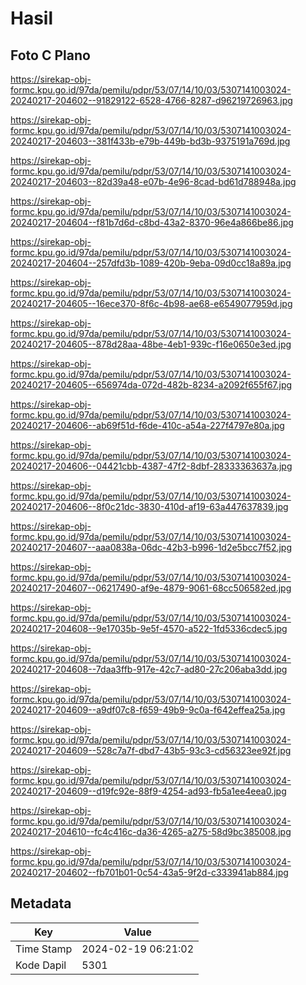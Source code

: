 # Hasil

## Foto C Plano

https://sirekap-obj-formc.kpu.go.id/97da/pemilu/pdpr/53/07/14/10/03/5307141003024-20240217-204602--91829122-6528-4766-8287-d96219726963.jpg

https://sirekap-obj-formc.kpu.go.id/97da/pemilu/pdpr/53/07/14/10/03/5307141003024-20240217-204603--381f433b-e79b-449b-bd3b-9375191a769d.jpg

https://sirekap-obj-formc.kpu.go.id/97da/pemilu/pdpr/53/07/14/10/03/5307141003024-20240217-204603--82d39a48-e07b-4e96-8cad-bd61d788948a.jpg

https://sirekap-obj-formc.kpu.go.id/97da/pemilu/pdpr/53/07/14/10/03/5307141003024-20240217-204604--f81b7d6d-c8bd-43a2-8370-96e4a866be86.jpg

https://sirekap-obj-formc.kpu.go.id/97da/pemilu/pdpr/53/07/14/10/03/5307141003024-20240217-204604--257dfd3b-1089-420b-9eba-09d0cc18a89a.jpg

https://sirekap-obj-formc.kpu.go.id/97da/pemilu/pdpr/53/07/14/10/03/5307141003024-20240217-204605--16ece370-8f6c-4b98-ae68-e6549077959d.jpg

https://sirekap-obj-formc.kpu.go.id/97da/pemilu/pdpr/53/07/14/10/03/5307141003024-20240217-204605--878d28aa-48be-4eb1-939c-f16e0650e3ed.jpg

https://sirekap-obj-formc.kpu.go.id/97da/pemilu/pdpr/53/07/14/10/03/5307141003024-20240217-204605--656974da-072d-482b-8234-a2092f655f67.jpg

https://sirekap-obj-formc.kpu.go.id/97da/pemilu/pdpr/53/07/14/10/03/5307141003024-20240217-204606--ab69f51d-f6de-410c-a54a-227f4797e80a.jpg

https://sirekap-obj-formc.kpu.go.id/97da/pemilu/pdpr/53/07/14/10/03/5307141003024-20240217-204606--04421cbb-4387-47f2-8dbf-28333363637a.jpg

https://sirekap-obj-formc.kpu.go.id/97da/pemilu/pdpr/53/07/14/10/03/5307141003024-20240217-204606--8f0c21dc-3830-410d-af19-63a447637839.jpg

https://sirekap-obj-formc.kpu.go.id/97da/pemilu/pdpr/53/07/14/10/03/5307141003024-20240217-204607--aaa0838a-06dc-42b3-b996-1d2e5bcc7f52.jpg

https://sirekap-obj-formc.kpu.go.id/97da/pemilu/pdpr/53/07/14/10/03/5307141003024-20240217-204607--06217490-af9e-4879-9061-68cc506582ed.jpg

https://sirekap-obj-formc.kpu.go.id/97da/pemilu/pdpr/53/07/14/10/03/5307141003024-20240217-204608--9e17035b-9e5f-4570-a522-1fd5336cdec5.jpg

https://sirekap-obj-formc.kpu.go.id/97da/pemilu/pdpr/53/07/14/10/03/5307141003024-20240217-204608--7daa3ffb-917e-42c7-ad80-27c206aba3dd.jpg

https://sirekap-obj-formc.kpu.go.id/97da/pemilu/pdpr/53/07/14/10/03/5307141003024-20240217-204609--a9df07c8-f659-49b9-9c0a-f642effea25a.jpg

https://sirekap-obj-formc.kpu.go.id/97da/pemilu/pdpr/53/07/14/10/03/5307141003024-20240217-204609--528c7a7f-dbd7-43b5-93c3-cd56323ee92f.jpg

https://sirekap-obj-formc.kpu.go.id/97da/pemilu/pdpr/53/07/14/10/03/5307141003024-20240217-204609--d19fc92e-88f9-4254-ad93-fb5a1ee4eea0.jpg

https://sirekap-obj-formc.kpu.go.id/97da/pemilu/pdpr/53/07/14/10/03/5307141003024-20240217-204610--fc4c416c-da36-4265-a275-58d9bc385008.jpg

https://sirekap-obj-formc.kpu.go.id/97da/pemilu/pdpr/53/07/14/10/03/5307141003024-20240217-204602--fb701b01-0c54-43a5-9f2d-c333941ab884.jpg


## Metadata

| Key        | Value               |
| ---------- | ------------------- |
| Time Stamp | 2024-02-19 06:21:02 |
| Kode Dapil | 5301                |



